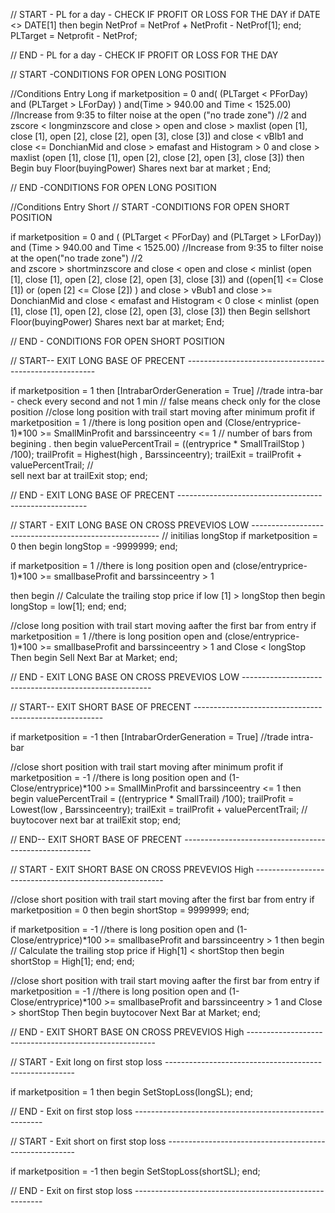 // START - PL for a day - CHECK IF PROFIT OR LOSS FOR THE DAY 
if DATE <> DATE[1] 
then begin
NetProf = NetProf + NetProfit - NetProf[1];
end;
PLTarget = Netprofit - NetProf;

// END - PL for a day - CHECK IF PROFIT OR LOSS FOR THE DAY 


// START -CONDITIONS FOR OPEN LONG POSITION 


//Conditions Entry Long
if marketposition = 0 
and( (PLTarget < PForDay) and (PLTarget > LForDay) ) 
and(Time > 940.00 and Time < 1525.00) //Increase from 9:35 to filter noise at the open ("no trade zone") //2 
and zscore < longminzscore 
and close > open
and close > maxlist (open [1], close [1], open [2], close [2], open [3], close [3])
and close < vBlb1
and close <= DonchianMid
and close > emafast
and Histogram > 0
and
close > maxlist (open [1], close [1], open [2], close [2], open [3], close [3])
then Begin
buy Floor(buyingPower) Shares next bar at market  ;
End;

// END -CONDITIONS FOR OPEN LONG POSITION 


//Conditions Entry Short 
// START -CONDITIONS FOR OPEN SHORT POSITION 

if marketposition = 0  and ( (PLTarget < PForDay) and (PLTarget > LForDay))  
and (Time > 940.00 and Time < 1525.00) //Increase from 9:35 to filter noise at the open("no trade zone") //2     
and zscore > shortminzscore 
and close < open
and close < minlist (open [1], close [1], open [2], close [2], open [3], close [3])
and ((open[1] <= Close [1]) or (open [2] <= Close [2]) )
and close > vBub1
and close >= DonchianMid
and close < emafast
and Histogram < 0
close < minlist (open [1], close [1], open [2], close [2], open [3], close [3])
then Begin
sellshort Floor(buyingPower) Shares next bar at market;
End;



// END - CONDITIONS FOR OPEN SHORT POSITION 


// START--  EXIT LONG BASE OF PRECENT -------------------------------------------------------


if marketposition = 1
then
[IntrabarOrderGeneration = True] //trade intra-bar - check every second and not 1 min
// false means check only for the close position 
//close long position with trail start moving after minimum profit 
if marketposition = 1 //there is long position open
and (Close/entryprice-1)*100 >= SmallMinProfit 
and barssinceentry <= 1 //  number of bars from begining . 
then begin
valuePercentTrail = ((entryprice * SmallTrailStop ) /100);
trailProfit = Highest(high , Barssinceentry); 
trailExit = trailProfit + valuePercentTrail; //          
sell next bar at trailExit  stop;
end;

// END - EXIT LONG BASE OF PRECENT -------------------------------------------------------


// START - EXIT LONG BASE ON CROSS PREVEVIOS LOW -------------------------------------------------------
//  initilias longStop
if marketposition = 0
then begin
longStop = -9999999;
end;

if marketposition = 1 //there is long position open
and (close/entryprice-1)*100 >= smallbaseProfit 
and barssinceentry > 1

then begin
// Calculate the trailing stop price
if low [1] > longStop 
then begin
longStop = low[1];
end;
end;

//close long position with trail start moving aafter the first bar from entry
if marketposition = 1 //there is long position open
and (close/entryprice-1)*100 >= smallbaseProfit 
and barssinceentry > 1
and Close < longStop 
Then begin
Sell Next Bar at Market;
end;

// END - EXIT LONG BASE ON CROSS PREVEVIOS LOW -------------------------------------------------------



// START--  EXIT SHORT BASE OF PRECENT -------------------------------------------------------

if marketposition = -1
then
[IntrabarOrderGeneration = True] //trade intra-bar


//close short position with trail start moving after minimum profit
if marketposition = -1 //there is long position open 
and (1-Close/entryprice)*100 >= SmallMinProfit 
and barssinceentry <= 1
then begin
valuePercentTrail = ((entryprice * SmallTrail) /100);
trailProfit = Lowest(low , Barssinceentry); 
trailExit = trailProfit + valuePercentTrail; //          
buytocover next bar at trailExit  stop;
end;


// END--  EXIT SHORT BASE OF PRECENT -------------------------------------------------------

// START - EXIT SHORT BASE ON CROSS PREVEVIOS High -------------------------------------------------------


//close short position with trail start moving after the first bar from entry
if marketposition = 0
then begin
shortStop = 9999999;
end;

if marketposition = -1 //there is long position open
and (1-Close/entryprice)*100 >= smallbaseProfit 
and barssinceentry > 1
then begin
// Calculate the trailing stop price
if High[1] < shortStop 
then begin
shortStop = High[1];
end;
end;

//close short position with trail start moving aafter the first bar from entry
if marketposition = -1 //there is long position open
and (1-Close/entryprice)*100 >= smallbaseProfit 
and barssinceentry > 1
and Close > shortStop 
Then begin
buytocover Next Bar at Market;
end;

// END - EXIT SHORT BASE ON CROSS PREVEVIOS High -------------------------------------------------------


// START - Exit long on first stop loss -------------------------------------------------------

if marketposition = 1
then begin
SetStopLoss(longSL);
end;

// END - Exit on first stop loss -------------------------------------------------------

// START - Exit short on first stop loss -------------------------------------------------------

if marketposition = -1
then begin
SetStopLoss(shortSL);
end;

// END - Exit on first stop loss -------------------------------------------------------


